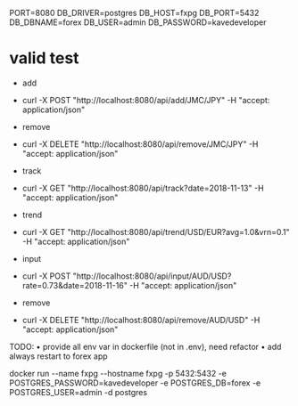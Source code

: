 PORT=8080
DB_DRIVER=postgres
DB_HOST=fxpg
DB_PORT=5432
DB_DBNAME=forex
DB_USER=admin
DB_PASSWORD=kavedeveloper

# valid test
* add
- curl -X POST "http://localhost:8080/api/add/JMC/JPY" -H "accept: application/json"
* remove
- curl -X DELETE "http://localhost:8080/api/remove/JMC/JPY" -H "accept: application/json"
* track
- curl -X GET "http://localhost:8080/api/track?date=2018-11-13" -H "accept: application/json"
* trend
- curl -X GET "http://localhost:8080/api/trend/USD/EUR?avg=1.0&vrn=0.1" -H "accept: application/json"
* input
- curl -X POST "http://localhost:8080/api/input/AUD/USD?rate=0.73&date=2018-11-16" -H "accept: application/json"
* remove
- curl -X DELETE "http://localhost:8080/api/remove/AUD/USD" -H "accept: application/json"

TODO:
• provide all env var in dockerfile (not in .env), need refactor
• add always restart to forex app

docker run --name fxpg --hostname fxpg -p 5432:5432 -e POSTGRES_PASSWORD=kavedeveloper -e POSTGRES_DB=forex -e POSTGRES_USER=admin -d postgres